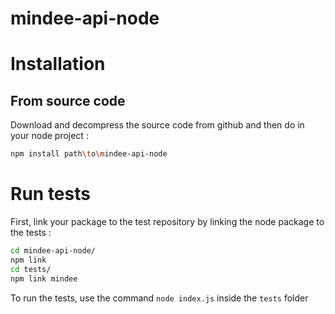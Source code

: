 # mindee-api-node

# Installation
## From source code

Download and decompress the source code from github and then do in your node project :

```sh
npm install path\to\mindee-api-node
```

# Run tests

First, link your package to the test repository by linking the node package to the tests :
```sh
cd mindee-api-node/
npm link
cd tests/
npm link mindee
```
To run the tests, use the command `node index.js` inside the `tests` folder
